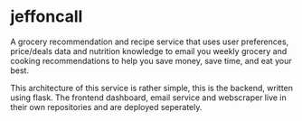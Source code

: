 # jeffoncall
A grocery recommendation and recipe service that uses user preferences, price/deals data and nutrition knowledge to email you weekly grocery and cooking recommendations to help you save money, save time, and eat your best.

This architecture of this service is rather simple, this is the backend, written using flask.
The frontend dashboard, email service and webscraper live in their own repositories and are deployed seperately.
